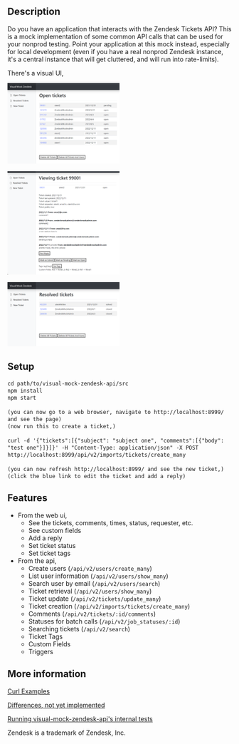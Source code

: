 

## Description

Do you have an application that interacts with the Zendesk Tickets API? This is a mock implementation of some common API calls that can be used for your nonprod testing. Point your application at this mock instead, especially for local development (even if you have a real nonprod Zendesk instance, it's a central instance that will get cluttered, and will run into rate-limits).

There's a visual UI,

<picture><img src='src/docs/shot2c.png' width="50%" height="50%"/></picture>

<picture><img src='src/docs/shot1c.png' width="50%" height="50%"/></picture>

<picture><img src='src/docs/shot3c.png' width="50%" height="50%"/></picture>

## Setup

```
cd path/to/visual-mock-zendesk-api/src
npm install
npm start

(you can now go to a web browser, navigate to http://localhost:8999/ and see the page)
(now run this to create a ticket,)

curl -d '{"tickets":[{"subject": "subject one", "comments":[{"body": "test one"}]}]}' -H "Content-Type: application/json" -X POST http://localhost:8999/api/v2/imports/tickets/create_many

(you can now refresh http://localhost:8999/ and see the new ticket,)
(click the blue link to edit the ticket and add a reply)

```

## Features

* From the web ui,
    * See the tickets, comments, times, status, requester, etc.
    * See custom fields
    * Add a reply
    * Set ticket status
    * Set ticket tags
* From the api,
    * Create users (`/api/v2/users/create_many`)
    * List user information (`/api/v2/users/show_many`)
    * Search user by email (`/api/v2/users/search`)
    * Ticket retrieval (`/api/v2/users/show_many`)
    * Ticket update (`/api/v2/tickets/update_many`)
    * Ticket creation (`/api/v2/imports/tickets/create_many`)
    * Comments (`/api/v2/tickets/:id/comments`)
    * Statuses for batch calls (`/api/v2/job_statuses/:id`)
    * Searching tickets (`/api/v2/search`)
    * Ticket Tags
    * Custom Fields
    * Triggers

## More information

[Curl Examples](src/docs/curl_examples.md)

[Differences, not yet implemented](src/docs/differences_and_not_yet_implemented.md)

[Running visual-mock-zendesk-api's internal tests](src/docs/running_tests.md)

Zendesk is a trademark of Zendesk, Inc.

